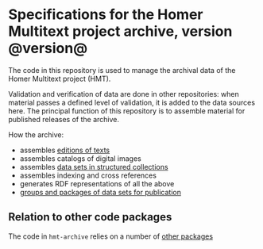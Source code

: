 # Specifications for the Homer Multitext project archive, version @version@ #

The code in this repository is used to manage the archival data of the Homer Multitext project (HMT).

Validation and verification of data are done in other repositories:  when material passes a defined level of validation, it is added to the data sources here.  The principal function of this repository is to assemble material for published releases of the archive.

How the archive:

- assembles <a concordion:run="concordion" href="texts/Texts.html">editions of texts</a>
- assembles catalogs of digital images
- assembles <a concordion:run="concordion" href="collections/Collections.html">data sets in structured collections</a>
- assembles indexing and cross references
- generates RDF representations of all the above
- <a concordion:run="concordion"  href="packages/Packages.html">groups and packages of data sets for publication</a>






## Relation to other code packages ##

The code in `hmt-archive` relies on a number of [other packages](dependencies/Dependencies.html)
